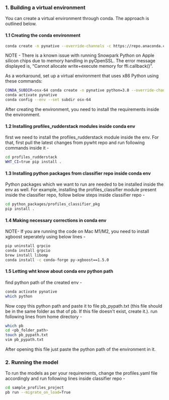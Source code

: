 ### 1. Building a virtual environment

You can create a virtual environment through conda. The approach is outlined below. 

#### 1.1 Creating the conda environment

```bash
conda create -n pynative --override-channels -c https://repo.anaconda.com/pkgs/snowflake python=3.8
```

NOTE - There is a known issue with running Snowpark Python on Apple silicon chips due to memory handling in pyOpenSSL. The error message displayed is, “Cannot allocate write+execute memory for ffi.callback()”.

As a workaround, set up a virtual environment that uses x86 Python using these commands:
```bash
CONDA_SUBDIR=osx-64 conda create -n pynative python=3.8 --override-channels -c https://repo.anaconda.com/pkgs/snowflake
conda activate pynative
conda config --env --set subdir osx-64
```
After creating the environment, you need to install the requirements inside the environment.

#### 1.2 Installing profiles_rudderstack modules inside conda env

first we need to install the profiles_rudderstack module inside the env. For that, first pull the latest changes from pywht repo and run following commands inside it -
```bash
cd profiles_rudderstack
WHT_CI=true pip install .
```

#### 1.3 Installing python packages from classifier repo inside conda env

Python packages which we want to run are needed to be installed inside the env as well. For example, installing the profiles_classifier module present inside the classifier repo, follow below steps inside classifier repo -
```bash
cd python_packages/profiles_classifier_pkg
pip install .
```

#### 1.4 Making necessary corrections in conda env
NOTE- If you are running the code on Mac M1/M2, you need to install xgboost seperately using below lines -
```bash
pip uninstall grpcio
conda install grpcio
brew install libomp
conda install -c conda-forge py-xgboost==1.5.0
```

#### 1.5 Letting wht know about conda env python path
find python path of the created env -
```bash
conda activate pynative
which python
```

Now copy this python path and paste it to file pb_pypath.txt (this file should be in the same folder as that of pb. If this file doesn't exist, create it.). run following lines from home directory -
```bash
which pb
cd <pb_folder_path>
touch pb_pypath.txt
vim pb_pypath.txt
```
After opening this file just paste the python path of the environment in it.

### 2. Running the model

To run the models as per your requirements, change the profiles.yaml file accordingly and run following lines inside classifier repo -
```bash
cd sample_profiles_project
pb run --migrate_on_load=True
```